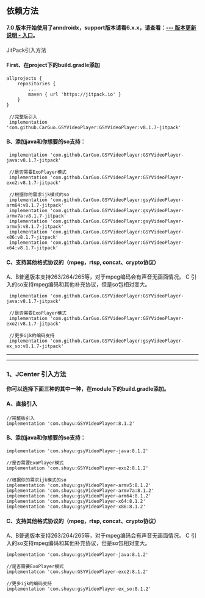 ## 依赖方法


#### 7.0 版本开始使用了anndroidx，support版本请看6.x.x，请查看：[--- 版本更新说明 - 入口](https://github.com/CarGuo/GSYVideoPlayer/blob/master/doc/UPDATE_VERSION.md)。

JitPack引入方法

#### First、在project下的build.gradle添加
```
allprojects {
	repositories {
		...
		maven { url 'https://jitpack.io' }
	}
}
```

```
 //完整版引入
 implementation 'com.github.CarGuo.GSYVideoPlayer:GSYVideoPlayer:v8.1.7-jitpack'
```

#### B、添加java和你想要的so支持：

```
 implementation 'com.github.CarGuo.GSYVideoPlayer:GSYVideoPlayer-java:v8.1.7-jitpack'

 //是否需要ExoPlayer模式
 implementation 'com.github.CarGuo.GSYVideoPlayer:GSYVideoPlayer-exo2:v8.1.7-jitpack'

 //根据你的需求ijk模式的so
 implementation 'com.github.CarGuo.GSYVideoPlayer:gsyVideoPlayer-arm64:v8.1.7-jitpack'
 implementation 'com.github.CarGuo.GSYVideoPlayer:gsyVideoPlayer-armv7a:v8.1.7-jitpack'
 implementation 'com.github.CarGuo.GSYVideoPlayer:gsyVideoPlayer-armv5:v8.1.7-jitpack'
 implementation 'com.github.CarGuo.GSYVideoPlayer:GSYVideoPlayer-x86:v8.1.7-jitpack'
 implementation 'com.github.CarGuo.GSYVideoPlayer:GSYVideoPlayer-x64:v8.1.7-jitpack'
```

#### C、支持其他格式协议的（mpeg，rtsp, concat、crypto协议）

A、B普通版本支持263/264/265等，对于mpeg编码会有声音无画面情况。
C 引入的so支持mpeg编码和其他补充协议，但是so包相对变大。

```
 implementation 'com.github.CarGuo.GSYVideoPlayer:GSYVideoPlayer-java:v8.1.7-jitpack'

 //是否需要ExoPlayer模式
 implementation 'com.github.CarGuo.GSYVideoPlayer:GSYVideoPlayer-exo2:v8.1.7-jitpack'

 //更多ijk的编码支持
 implementation 'com.github.CarGuo.GSYVideoPlayer:gsyVideoPlayer-ex_so:v8.1.7-jitpack'

```

--------------------------------------------------------------------------------
--------------------------------------------------------------------------------

### 1、JCenter 引入方法

**你可以选择下面三种的其中一种，在module下的build.gradle添加。**

#### A、直接引入
```
//完整版引入
implementation 'com.shuyu:GSYVideoPlayer:8.1.2'

```

#### B、添加java和你想要的so支持：

```
implementation 'com.shuyu:gsyVideoPlayer-java:8.1.2'

//是否需要ExoPlayer模式
implementation 'com.shuyu:GSYVideoPlayer-exo2:8.1.2'

//根据你的需求ijk模式的so
implementation 'com.shuyu:gsyVideoPlayer-armv5:8.1.2'
implementation 'com.shuyu:gsyVideoPlayer-armv7a:8.1.2'
implementation 'com.shuyu:gsyVideoPlayer-arm64:8.1.2'
implementation 'com.shuyu:gsyVideoPlayer-x64:8.1.2'
implementation 'com.shuyu:gsyVideoPlayer-x86:8.1.2'

```

#### C、支持其他格式协议的（mpeg，rtsp, concat、crypto协议）

A、B普通版本支持263/264/265等，对于mpeg编码会有声音无画面情况。
C 引入的so支持mpeg编码和其他补充协议，但是so包相对变大。

```
implementation 'com.shuyu:gsyVideoPlayer-java:8.1.2'

//是否需要ExoPlayer模式
implementatcon 'com.shuyu:GSYVideoPlayer-exo2:8.1.2'

//更多ijk的编码支持
implementation 'com.shuyu:gsyVideoPlayer-ex_so:8.1.2'

```
